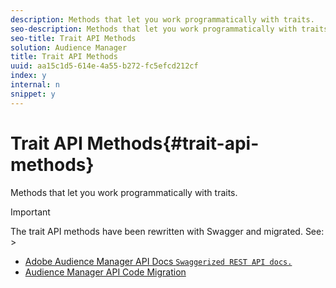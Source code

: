 ```yaml
---
description: Methods that let you work programmatically with traits.
seo-description: Methods that let you work programmatically with traits.
seo-title: Trait API Methods
solution: Audience Manager
title: Trait API Methods
uuid: aa15c1d5-614e-4a55-b272-fc5efcd212cf
index: y
internal: n
snippet: y
---
```


# Trait API Methods{#trait-api-methods}

Methods that let you work programmatically with traits.

>[!IMPORTANT]
>
>The trait API methods have been rewritten with Swagger and migrated. See: >
>* [Adobe Audience Manager API Docs `Swaggerized REST API docs.`](https://bank.demdex.com/portal/swagger/index.html)
>* [Audience Manager API Code Migration](../../c-api/api-swagger-migration.md#concept_99C4AEF678E94AFE9B29F9B663200BAD)
>

